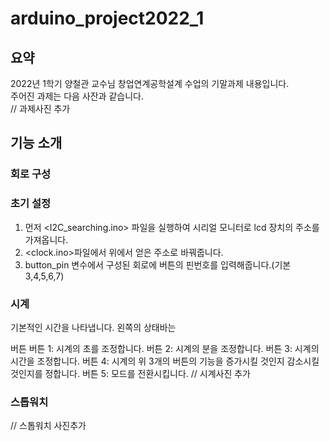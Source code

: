 # arduino_project2022_1
## 요약
2022년 1학기 양철관 교수님 창업연계공학설계 수업의 기말과제 내용입니다.  
주어진 과제는 다음 사잔과 같습니다.  
// 과제사진 추가

## 기능 소개
### 회로 구성

### 초기 설정
1. 먼저 <I2C_searching.ino> 파일을 실행하여 시리얼 모니터로 lcd 장치의 주소를 가져옵니다.
2. <clock.ino>파일에서 위에서 얻은 주소로 바꿔줍니다.
3. button_pin 변수에서 구성된 회로에 버튼의 핀번호를 입력해줍니다.(기본 3,4,5,6,7)

### 시계
기본적인 시간을 나타냅니다. 왼쪽의 상태바는 

버튼
버튼 1: 시계의 초를 조정합니다.
버튼 2: 시계의 분을 조정합니다.
버튼 3: 시계의 시간을 조정합니다.
버튼 4: 시계의 위 3개의 버튼의 기능을 증가시킬 것인지 감소시킬 것인지를 정합니다.
버튼 5: 모드를 전환시킵니다.
// 시계사진 추가

### 스톱워치
// 스톱워치 사진추가
